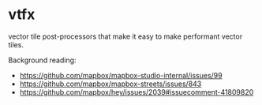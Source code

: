 # vtfx

vector tile post-processors that make it easy to make performant vector tiles. 

Background reading:

- https://github.com/mapbox/mapbox-studio-internal/issues/99
- https://github.com/mapbox/mapbox-streets/issues/843
- https://github.com/mapbox/hey/issues/2039#issuecomment-41809820
